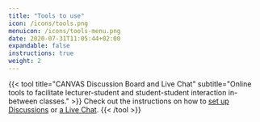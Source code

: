 ```yaml
---
title: "Tools to use"
icon: /icons/tools.png
menuicon: /icons/tools-menu.png
date: 2020-07-31T11:05:44+02:00
expandable: false
instructions: true
weight: 2
---
```


{{< tool title="CANVAS Discussion Board and Live Chat" subtitle="Online tools to facilitate lecturer-student and student-student interaction in-between classes." >}}
Check out the instructions on how to <a href="https://canvas.uva.nl/courses/169/pages/setting-up-discussions?module_item_id=1416" target="_blank">set up Discussions</a> or  <a href="https://canvas.uva.nl/courses/169/pages/starting-a-chat?module_item_id=1418" target="_blank">a Live Chat</a>.
{{< /tool >}}
